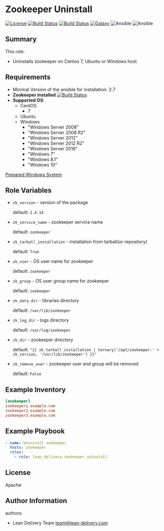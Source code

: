 Zookeeper Uninstall
=========
[![License](https://img.shields.io/badge/license-Apache-green.svg?style=flat)](https://raw.githubusercontent.com/lean-delivery/ansible-role-zookeeper-uninstall/master/LICENSE)
[![Build Status](https://travis-ci.org/lean-delivery/ansible-role-zookeeper-uninstall.svg?branch=master)](https://travis-ci.org/lean-delivery/ansible-role-zookeeper-uninstall)
[![Build Status](https://gitlab.com/lean-delivery/ansible-role-zookeeper-uninstall/badges/master/build.svg)](https://gitlab.com/lean-delivery/ansible-role-zookeeper-uninstall/pipelines)
[![Galaxy](https://img.shields.io/badge/galaxy-lean__delivery.zookeeper_uninstall-blue.svg)](https://galaxy.ansible.com/lean_delivery/zookeeper_uninstall)
![Ansible](https://img.shields.io/ansible/role/d/30178.svg)
![Ansible](https://img.shields.io/badge/dynamic/json.svg?label=min_ansible_version&url=https%3A%2F%2Fgalaxy.ansible.com%2Fapi%2Fv1%2Froles%2F30178%2F&query=$.min_ansible_version)

## Summary

This role:
  - Uninstalls zookeeper on Centos 7, Ubuntu or Windows host

Requirements
------------
  - Minimal Version of the ansible for installation: 2.7
  - **Zookeeper installed** [![Build Status](https://travis-ci.org/lean-delivery/ansible-role-zookeeper.svg?branch=master)](https://travis-ci.org/lean-delivery/ansible-role-zookeeper)
  - **Supported OS**:
    - CentOS
      - 7
    - Ubuntu
    - Windows
      - "Windows Server 2008"
      - "Windows Server 2008 R2"
      - "Windows Server 2012"
      - "Windows Server 2012 R2"
      - "Windows Server 2016"
      - "Windows 7"
      - "Windows 8.1"
      - "Windows 10"

[Prepared Windows System](https://docs.ansible.com/ansible/latest/user_guide/windows_setup.html)

## Role Variables
- `zk_version` -  version of the package

   default: `3.4.14`

 - `zk_service_name` - zookeeper service name

   default: `zookeeper`

- `zk_tarball_installation` - installation from tarball(or repository)

   default: `True`

- `zk_user` - OS user name for zookeeper

   default: `zookeeper`

- `zk_group` - OS user group name for zookeeper

   default: `zookeeper`

 - `zk_data_dir` - libraries directory

    default: `/var/lib/zookeeper`

 - `zk_log_dir` - logs directory

    default: `/var/log/zookeeper`

 - `zk_dir` - zookeeper directory

    default: `"{{ zk_tarball_installation | ternary('/opt/zookeeper-' + zk_version, '/usr/lib/zookeeper') }}"`

 - `zk_remove_user` - zookeeper user and group will be removed

    default: `False`

Example Inventory
----------------
```ini
[zookeeper]
zookeeper1.example.com
zookeeper2.example.com
zookeeper3.example.com
```

Example Playbook
----------------

```yml
- name: Uninstall zookeeper
  hosts: zookeeper
  roles:
    - role: lean_delivery.zookeeper_uninstall
```

License
-------

Apache

Author Information
------------------

authors:
  - Lean Delivery Team <team@lean-delivery.com>
